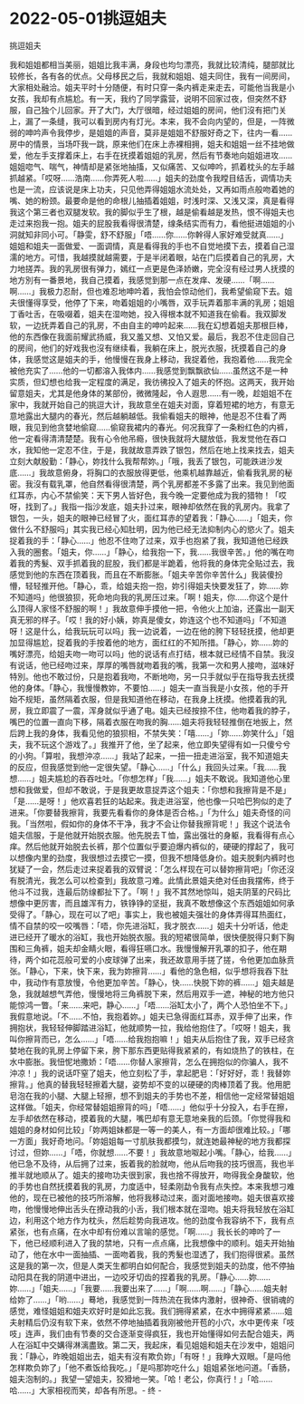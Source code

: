 # 2022-05-01挑逗姐夫



挑逗姐夫



我和姐姐都相当美丽，姐姐比我丰满，身段也均匀漂亮，我就比较清纯，腿部就比较修长，各有各的优点。父母栘民之后，我就和姐姐、姐夫同住，我有一间房间，大家相处融洽。姐夫平时十分随便，有时只穿一条内裤走来走去，可能他当我是小女孩，我却有点尴尬。有一天，我约了同学露营，说明不回家过夜，但突然不舒服，自己独个儿回家。开了大门，大厅很暗，经过姐姐的房间，他们沒有把门关上，漏了一条缝，我可以看到房内有灯光。本来，我不会向内望的，但是，一阵微弱的呻吟声令我停步，是姐姐的声音，莫非是姐姐不舒服好奇之下，往内一看……房中的情景，当场吓我一跳，原来他们在床上赤裸相拥，姐夫和姐姐一丝不挂地做爱，他左手支撑着床上，右手在抚摸着姐姐的乳房，然后有节奏地向姐姐进攻……姐姐唿气、喘气，神情却是紧张地抽搐，又似痛苦、又似呻吟，抓着枕头的左手越抓越紧。「哎呀……浩南……你弄死人啦……」姐夫的劲度令我瞠目结舌，调情功夫也是一流，应该说是床上功夫，只见他弄得姐姐水流处处，又再如雨点般吻着她的嘴、她的粉颈。最要命是他的命根儿抽插着姐姐，时浅时深、又浅又深，真是看得我这个第三者也双腿发软。我的脚似乎生了根，越是偷看越是发热，恨不得姐夫也走过来抱我一抱。姐夫的屁股我看得很清楚，缐条结实而有力，看他挺进姐姐的小洞就知非同小可。「静雯，舒不舒服」「唔……你……你幹得人家好难受就真……」姐姐和姐夫一面做爱、一面调情，真是看得我的手也不自觉地摸下去，摸着自己湿濡的地方。可惜，我越摸就越需要，于是半闭着眼，站在门后摸着自己的乳房，大力地搓弄。我的乳房很有弹力，嫣红一点更是色泽娇嫩，完全沒有经过男人抚摸的地方別有一番景地，我自己摸着，我感觉到那一点在发痒、发硬……「啊……啊……」我极力忍耐，但也难忍地呻吟着，我怕会惊动他们，我希望偷窥下去。姐夫很懂得享受，他停了下来，吻着姐姐的小嘴唇，双手玩弄着那丰满的乳房；姐姐丁香吐舌，在吸啜着，姐夫在湿吻她，投入得根本就不知道我在偷看。我双脚发软，一边抚弄着自己的乳房，不由自主的呻吟起来……我在幻想着姐夫那根巨棒，他的东西像在我面前耀武扬威，我又羞又想、又怕又爱。最后，我忍不住走回自己的房间，他们的好戏我也沒有继续看，我躺在床上，脱光衣服，抚摸着自己的身体，我感觉这是姐夫的手，他慢慢在我身上移动，我捉着他，我抱着他……我完全被他充实了……他的一切都溶入我体内……我感觉到飘飘欲仙……虽然这不是一种实质，但幻想也给我一定程度的满足，我彷彿投入了姐夫的怀抱。这两天，我开始留意姐夫，尤其是他身体的某部份，微微隆起，令人遐思……有一晚，趁姐姐不在家中，我就开始自己的挑逗大计，我故意坐在姐夫对面，穿着短裙的地方，有意无意地露出大腿内的春光，然后越躺越低。我偷看姐夫的眼神，他是忍不住看了两眼，我见到他贪婪地偷窥……偷窥我裙内的春光。何况我穿了一条粉红色的内裤，他一定看得清清楚楚。我有心令他吊瘾，很快我就将大腿放低，我发觉他在吞口水，我知他一定忍不住，于是，我就故意弄跌了银包，然后在地上找来找去，姐夫立刻大献殷勤：「静心，妳找什么我帮帮妳。」「哦，我丢了银包，可能跌进沙发底……」我故意俯身，将胸口的衣服放得更低，他乘机越靠越近，偷看我乳房的秘密。我沒有载乳罩，他自然看得很清楚，两个乳房都差不多露了出来。我见到他面红耳赤，内心不禁偷笑：天下男人皆好色，我今晚一定要他成为我的猎物！「哎呀，找到了。」我指一指沙发底，姐夫扑过来，眼神却依然在我的乳房内。我拿了银包，一头，姐夫的眼神已经冒了火，面红耳赤的望着我：「静心……」「姐夫，你做什么不舒服吗」其实我已经心知肚明，因为他已经无法抑制内心的慾火了。姐夫捉着我的手：「静心……」他忍不住吻了过来，双手也抱紧了我，我知道他已经跌入我的圈套。「姐夫，你……」「静心，给我抱一下，我……我很辛苦。」他的嘴在吻着我的秀髮、双手抓着我的屁股，我们都是半跪着，他将我的身体完全贴过去，我感觉到他的东西在顶着我，而且在不断膨胀。「姐夫辛苦你辛苦什么」我装傻扮懵，轻轻推开他。「静心，乖，给姐夫抱一抱，妳引得姐夫快要发狂了，妳……妳不知道吗」他很狼狈，死命地向我的乳房压过来。「啊！姐夫，你……你这个是什么顶得人家怪不舒服的啊！」我故意伸手摸他一把，令他火上加油，还露出一副天真无邪的样子。「哎！我的好小姨，妳真是傻女，妳连这个也不知道吗」「不知道呀！这是什么，给我玩玩可以吗」我一边说着，一边在他的胯下轻轻抚摸，他却更加显得尴尬，捉着我的手按着他的地方，面红红的不知所措。「静心，妳……妳的嘴好漂亮，给姐夫吻一吻可以吗」他的说话有点打结，根本就已经情不自禁。我沒有说话，他已经吻过来，厚厚的嘴唇就吻着我的嘴，我第一次和男人接吻，滋味好特別。他也不敢过份，只是抱着我吻，不断地吻，另一只手就似乎在指导我去抚摸他的身体。「静心，我慢慢教妳，不要怕……」姐夫一直当我是小女孩，他的手开始不规矩，虽然隔着衣服，但是我知道他在移动，在我身上抚摸。他摸着我的乳房，我立即震了一震，浑身就似乎通了电。姐夫已经按捺不住，他吻着我的脖子，嘴巴的位置一直向下移，隔着衣服在吻我的胸……姐夫将我轻轻推倒在地扳上，然后跨上我的身体，我看见他的狼狈相，不禁失笑：「嘻……」「妳……妳笑什么」「姐夫，我不玩这个游戏了。」我推开了他，坐了起来，他立即失望得有如一只傻兮兮的小狗。「算啦，我想沖凉……」我站了起来，一扭一扭走进浴室，我不知道姐夫的反应，但我感觉到他一定很失望。「静心……」「什么」我回头过来。「我……我想……」姐夫尴尬的吞吞吐吐。「你想怎样」「我……」姐夫不敢说。我知道他心里想和我做爱，但却不敢说，于是我更故意捉弄这个姐夫：「你想和我擦背是不是」「是……是呀！」他欢喜若狂的站起来。我走进浴室，他也像一只哈巴狗似的走了进来。「你要替我擦背，我要先看看你的身体是否合格。」「为什么」姐夫奇怪的问我。「当然啦，假如你的身体不干净，我才不会让你替我擦背呢！」我这个说法令姐夫信服，于是他就开始脱衣服。他先脱去Ｔ恤，露出强壮的身躯，我看得有点心痒。然后他就开始脱去长裤，那个位置似乎要迫爆内裤似的，硬硬的撑起了，我可以想像内里的劲度，我很想过去摸它一摸，但我不想降低身价。姐夫脱剩内裤时也犹疑了一会，然后走过来捉着我的双臂说：「怎么样现在可以替妳擦背吧」「你还沒有脱清光，我怎么可以检查到」我故意刁难。此情此景姐夫绝对任由我摆佈，终于他斗不过我，连最后防缐都扯下了。「啊！」我不其然地惊叫，姐夫阴茎的尺码比想像中更厉害，而且雄浑有力，铁铮铮的坚挺，我真不敢想像这个东西姐姐如何承受得了。「静心，现在可以了吧」事实上，我也被姐夫强壮的身体弄得耳热面红，情不自禁的咬一咬嘴唇：「唔，你先进浴缸，我才脱衣……」姐夫十分听话，他走进已经开了暖水的浴缸，我也开始脱衣服。我的短裙很简单，很快便脱得只剩下胸围和三角裤，姐夫却金睛火眼，看得狂嚥口水。我慢慢解开乳罩的扣子，他在期待，两个如花蕊般可爱的小皮球弹了出来，我还故意用手搓了搓，令他更加血脉贲张。「静心，下来，快下来，我为妳擦背……」看他的急色相，似乎想将我吞下肚中，我动作有意放慢，令他更加辛苦。「静心，快……快脱下妳的裤……」姐夫越是急，我就越想气弄他，慢慢地将三角裤脱下来，然后用双手一遮，神秘的地方他只能惊鸿一瞥。「来……来吧，静心……」「唔……浴缸太小了，两个人恐怕坐不下。」我假意地说。「不……不怕，我抱着妳。」姐夫已急得面红耳赤，双手伸了出来，作拥抱状，我轻轻伸脚踏进浴缸，他就顺势一拉，我给他抱住了。「哎呀！姐夫，我叫你擦背而已，怎么……」「唔……给我抱抱嘛！」姐夫从后抱住了我，双手已经贪婪地在我的乳房上停留下来，胯下那东西更贴得我紧紧的，有如烧热了的铁柱，在水中膨胀。我忸怩地撒娇：「唔……你替人家擦背，怎么在拥抱似的你骗人，我不沖凉！」我的说话吓窒了姐夫，他立刻松了手，拿起肥皂：「好好好，乖！我替妳擦背。」他真的替我轻轻擦着大腿，姿势却不变的以硬硬的肉棒顶着了我。他用肥皂泡在我的小腿、大腿上轻擦，想不到姐夫的手势也不差，相信他一定经常替姐姐这样做。「姐夫，你经常替姐姐擦背的吗」「唔……」他似乎十分投入，右手在擦，左手却依然在移动，摸着我的大腿，嘴巴却有意无意地亲我的后颈。「你觉得我和姐姐的身材如何比较」「妳两姐妹都是一等一的美人，有一方面却很难比较。」「哪一方面」我好奇地问。「妳姐姐每一寸肌肤我都摸匀，就连她最神秘的地方我都探讨过，但妳……」「唔，你就想……不要！」我故意地呶起小嘴。「静心，给我……」他已急不及待，从后拥了过来，扳着我的脸就吻，他从后吻我的技巧很高，我也半推半就地顺从了。姐夫的接吻功夫很到家，我也捨不得放开，吻得我全身酸软，他的手势也自然抚摸着我的乳房，力度适中，轻柔刚勐令我有点失控。本来我想刁难他的，现在已被他的技巧所溶解，他将我移动过来，面对面地接吻。姐夫很喜欢接吻，他慢慢地伸出舌头在撩动我的小舌，我们根本就在湿吻。姐夫将我轻放在浴缸边，利用这个地方作为枕头，然后趁势向我进攻。他的劲度令我容纳不下，我有点紧张，也有点痛，在水中却有份难以言喻的感觉。「啊……」我长长的呻吟了一下，他已经顺利进入了我的禁地，只有一点点痛，比我想像中的顺利。姐夫开始抽动了，他在水中一面抽插、一面吻着我，我的秀髮也湿透了，我们抱得很紧。虽然这是我的第一次，但是人类天生都明白如何配合，我感觉到姐夫的劲度，他不停抽动阳具在我的阴道中进出，一边咬牙切齿的捏着我的乳房。「静心……妳……妳……」「姐夫……」「我要……我要出来了……」「啊……啊……」「静心……姐夫射给妳了……」「哟……」蓦地，我感觉到一阵热流在我体内激射，很神奇、很销魂的感觉，难怪姐姐和姐夫欢好时是如此忘我。我们拥得紧紧，在水中拥得紧紧……姐夫射精后仍沒有软下来，依然不停地抽插着我刚被他开苞的小穴，水中更传来「吱吱」连声，我们由有节奏的交合逐渐变得疯狂，我也开始懂得如何去配合姐夫，两人在浴缸中交媾得淋漓盡致。第二天，我起床，看见姐姐和姐夫在沙发中，姐姐问我：「静心，昨晚姐姐出去，姐夫有沒有欺负妳」「有呀！」我睁大双眼。「是吗他怎样欺负妳了」「他不煮饭给我吃。」「是吗那妳吃什么」姐姐紧张地问道。「香肠，姐夫泡制的。」我望一望姐夫，狡猾地一笑。「哈！老公，你真行！」「哈……哈……」大家相视而笑，却各有所思。- 终 -


